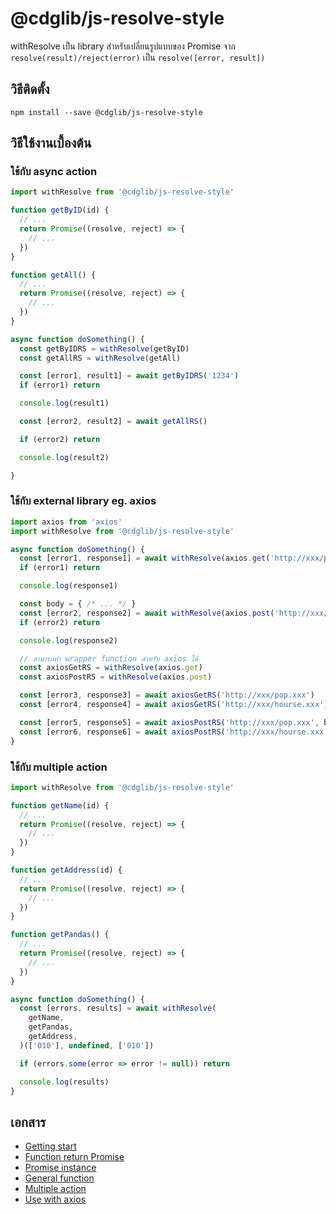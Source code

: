 # @cdglib/js-resolve-style

withResolve เป็น library สำหรับเปลี่ยนรูปแบบของ Promise จาก `resolve(result)/reject(error)` เป็น `resolve([error, result])`

## วิธีติดตั้ง

```
npm install --save @cdglib/js-resolve-style
```

## วิธีใช้งานเบื้องต้น

### ใช้กับ async action

```javascript
import withResolve from '@cdglib/js-resolve-style'

function getByID(id) {
  // ...
  return Promise((resolve, reject) => {
    // ...
  })
}

function getAll() {
  // ...
  return Promise((resolve, reject) => {
    // ...
  })
}

async function doSomething() {
  const getByIDRS = withResolve(getByID)
  const getAllRS = withResolve(getAll)

  const [error1, result1] = await getByIDRS('1234')
  if (error1) return

  console.log(result1)

  const [error2, result2] = await getAllRS()

  if (error2) return

  console.log(result2)

}
```

### ใช้กับ external library eg. axios

```javascript
import axios from 'axios'
import withResolve from '@cdglib/js-resolve-style'

async function doSomething() {
  const [error1, response1] = await withResolve(axios.get('http://xxx/pop.xxx'))()
  if (error1) return

  console.log(response1)

  const body = { /* ... */ }
  const [error2, response2] = await withResolve(axios.post('http://xxx/hourse.xxx', body))()
  if (error2) return

  console.log(response2)

  // สามารถทำ wrapper function สำหรับ axios ได้
  const axiosGetRS = withResolve(axios.get)
  const axiosPostRS = withResolve(axios.post)

  const [error3, response3] = await axiosGetRS('http://xxx/pop.xxx')
  const [error4, response4] = await axiosGetRS('http://xxx/hourse.xxx')

  const [error5, response5] = await axiosPostRS('http://xxx/pop.xxx', body)
  const [error6, response6] = await axiosPostRS('http://xxx/hourse.xxx', body)
}
```

### ใช้กับ multiple action

```javascript
import withResolve from '@cdglib/js-resolve-style'

function getName(id) {
  // ...
  return Promise((resolve, reject) => {
    // ...
  })
}

function getAddress(id) {
  // ...
  return Promise((resolve, reject) => {
    // ...
  })
}

function getPandas() {
  // ...
  return Promise((resolve, reject) => {
    // ...
  })
}

async function doSomething() {
  const [errors, results] = await withResolve(
    getName,
    getPandas,
    getAddress,
  )(['010'], undefined, ['010'])

  if (errors.some(error => error != null)) return

  console.log(results)
}

```

## เอกสาร

* [Getting start](docs/GETTING_START.md)
* [Function return Promise](docs/FUNCTION_RETURN_PROMISE_INS.md)
* [Promise instance](docs/PROMISE_INSTANCE.md)
* [General function](docs/GENERAL_FUNCTION.md)
* [Multiple action](docs/MULTI_ACTION.md)
* [Use with axios](docs/USE_WITH_EXIOS.md)
